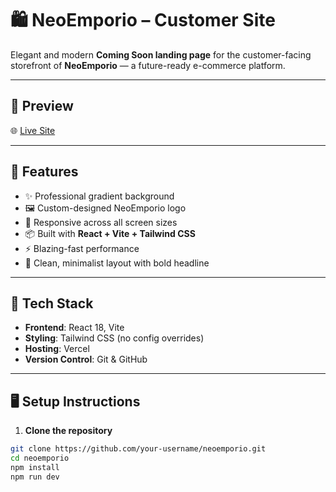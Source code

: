 # 🛍️ NeoEmporio – Customer Site

Elegant and modern **Coming Soon landing page** for the customer-facing storefront of **NeoEmporio** — a future-ready e-commerce platform.

---

## 🚀 Preview

🌐 [Live Site](https://neoemporio.vercel.app)

---

## 📌 Features

- ✨ Professional gradient background
- 🖼️ Custom-designed NeoEmporio logo
- 📱 Responsive across all screen sizes
- 📦 Built with **React + Vite + Tailwind CSS**
- ⚡ Blazing-fast performance
- 🧠 Clean, minimalist layout with bold headline

---

## 📁 Tech Stack

- **Frontend**: React 18, Vite
- **Styling**: Tailwind CSS (no config overrides)
- **Hosting**: Vercel
- **Version Control**: Git & GitHub

---

## 🖥️ Setup Instructions

1. **Clone the repository**

```bash
git clone https://github.com/your-username/neoemporio.git
cd neoemporio
npm install
npm run dev
